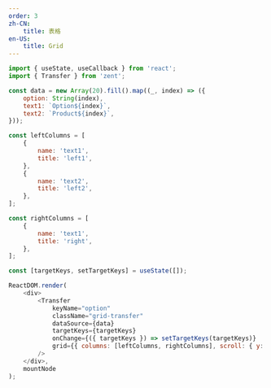 ```yaml
---
order: 3
zh-CN:
	title: 表格
en-US:
	title: Grid
---
```


```js
import { useState, useCallback } from 'react';
import { Transfer } from 'zent';

const data = new Array(20).fill().map((_, index) => ({
	option: String(index),
	text1: `Option${index}`,
	text2: `Product${index}`,
}));

const leftColumns = [
	{
		name: 'text1',
		title: 'left1',
	},
	{
		name: 'text2',
		title: 'left2',
	},
];

const rightColumns = [
	{
		name: 'text1',
		title: 'right',
	},
];

const [targetKeys, setTargetKeys] = useState([]);

ReactDOM.render(
	<div>
		<Transfer
			keyName="option"
			className="grid-transfer"
			dataSource={data}
			targetKeys={targetKeys}
			onChange={({ targetKeys }) => setTargetKeys(targetKeys)}
			grid={{ columns: [leftColumns, rightColumns], scroll: { y: 198, x: 0 } }}
		/>
	</div>,
	mountNode
);
```

<style>
.grid-transfer .zent-transfer__item {
	width: 400px;
}
.grid-transfer .zent-grid-thead .zent-grid-tr {
	height: 36px;
}
</style>
